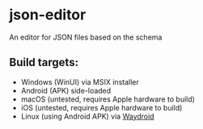 # json-editor
An editor for JSON files based on the schema

## Build targets:
- Windows (WinUI) via MSIX installer
- Android (APK) side-loaded
- macOS (untested, requires Apple hardware to build)
- iOS (untested, requires Apple hardware to build)
- Linux (using Android APK) via [Waydroid](https://waydro.id/)
